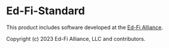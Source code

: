 # Ed-Fi-Standard

This product includes software developed at the [Ed-Fi
Alliance](https://www.ed-fi.org).

Copyright (c) 2023 Ed-Fi Alliance, LLC and contributors.

